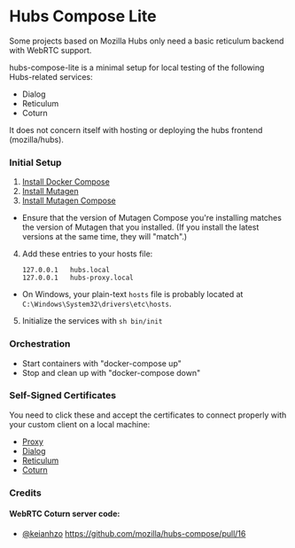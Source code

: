 # Hubs Compose Lite

Some projects based on Mozilla Hubs only need a basic reticulum backend with WebRTC support.

hubs-compose-lite is a minimal setup for local testing of the following Hubs-related services:

-   Dialog
-   Reticulum
-   Coturn

It does not concern itself with hosting or deploying the hubs frontend (mozilla/hubs).

### Initial Setup

1. [Install Docker Compose](https://docs.docker.com/compose/install)
2. [Install Mutagen](https://mutagen.io/documentation/introduction/installation)
3. [Install Mutagen Compose](https://github.com/mutagen-io/mutagen-compose#system-requirements)

-   Ensure that the version of Mutagen Compose you're installing matches the version of Mutagen that you installed. (If you install the latest versions at the same time, they will "match".)

4.  Add these entries to your hosts file:

        127.0.0.1   hubs.local
        127.0.0.1   hubs-proxy.local

-   On Windows, your plain-text `hosts` file is probably located at `C:\Windows\System32\drivers\etc\hosts`.

5. Initialize the services with `sh bin/init`

### Orchestration

-   Start containers with "docker-compose up"
-   Stop and clean up with "docker-compose down"

### Self-Signed Certificates

You need to click these and accept the certificates to connect properly with your custom client on a local machine:

-   [Proxy](https://hubs-proxy.local:4000)
-   [Dialog](https://hubs.local:4443)
-   [Reticulum](https://hubs.local:4000)
-   [Coturn](https://hubs.local:5349)


### Credits

#### WebRTC Coturn server code:
- [@keianhzo](https://www.github.com/keianhzo)
https://github.com/mozilla/hubs-compose/pull/16
